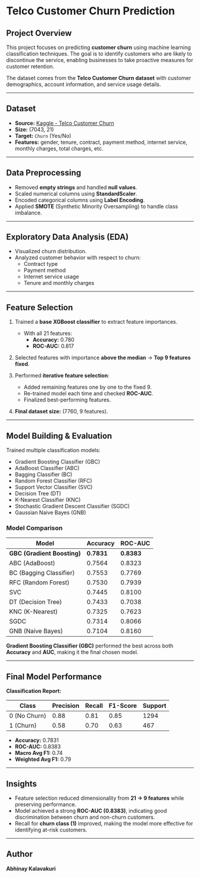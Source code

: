 # Telco Customer Churn Prediction  

## Project Overview  
This project focuses on predicting **customer churn** using machine learning classification techniques. The goal is to identify customers who are likely to discontinue the service, enabling businesses to take proactive measures for customer retention.  

The dataset comes from the **Telco Customer Churn dataset** with customer demographics, account information, and service usage details.  

---

## Dataset  
- **Source:** [Kaggle - Telco Customer Churn](https://www.kaggle.com/datasets/blastchar/telco-customer-churn)
- **Size:** (7043, 21)  
- **Target:** `Churn` (Yes/No)  
- **Features:** gender, tenure, contract, payment method, internet service, monthly charges, total charges, etc.  

---

## Data Preprocessing  
- Removed **empty strings** and handled **null values**.  
- Scaled numerical columns using **StandardScaler**.  
- Encoded categorical columns using **Label Encoding**.  
- Applied **SMOTE** (Synthetic Minority Oversampling) to handle class imbalance.  

---

## Exploratory Data Analysis (EDA)  
- Visualized churn distribution.  
- Analyzed customer behavior with respect to churn:  
  - Contract type  
  - Payment method  
  - Internet service usage  
  - Tenure and monthly charges  

---

## Feature Selection  
1. Trained a **base XGBoost classifier** to extract feature importances.  
   - With all 21 features:  
     - **Accuracy:** 0.780  
     - **ROC-AUC:** 0.817  

2. Selected features with importance **above the median** → **Top 9 features fixed**.  

3. Performed **iterative feature selection**:  
   - Added remaining features one by one to the fixed 9.  
   - Re-trained model each time and checked **ROC-AUC**.  
   - Finalized best-performing features.  

4. **Final dataset size:** (7760, 9 features).  

---

## Model Building & Evaluation  
Trained multiple classification models:  
- Gradient Boosting Classifier (GBC)  
- AdaBoost Classifier (ABC)  
- Bagging Classifier (BC)  
- Random Forest Classifier (RFC)  
- Support Vector Classifier (SVC)  
- Decision Tree (DT)  
- K-Nearest Classifier (KNC)  
- Stochastic Gradient Descent Classifier (SGDC)  
- Gaussian Naive Bayes (GNB)  

### Model Comparison  

| Model | Accuracy | ROC-AUC |
|-------|----------|---------|
| **GBC (Gradient Boosting)** | **0.7831** | **0.8383** |
| ABC (AdaBoost)              | 0.7564     | 0.8323     |
| BC (Bagging Classifier)     | 0.7553     | 0.7769     |
| RFC (Random Forest)         | 0.7530     | 0.7939     |
| SVC                         | 0.7445     | 0.8100     |
| DT (Decision Tree)          | 0.7433     | 0.7038     |
| KNC (K-Nearest)             | 0.7325     | 0.7623     |
| SGDC                        | 0.7314     | 0.8066     |
| GNB (Naive Bayes)           | 0.7104     | 0.8160     |

**Gradient Boosting Classifier (GBC)** performed the best across both **Accuracy** and **AUC**, making it the final chosen model.  

---

## Final Model Performance  

**Classification Report:**  

| Class | Precision | Recall | F1-Score | Support |
|-------|-----------|--------|----------|---------|
| 0 (No Churn) | 0.88 | 0.81 | 0.85 | 1294 |
| 1 (Churn)    | 0.58 | 0.70 | 0.63 | 467 |

- **Accuracy:** 0.7831  
- **ROC-AUC:** 0.8383  
- **Macro Avg F1:** 0.74  
- **Weighted Avg F1:** 0.79  
 
---

## Insights  
- Feature selection reduced dimensionality from **21 → 9 features** while preserving performance.  
- Model achieved a strong **ROC-AUC (0.8383)**, indicating good discrimination between churn and non-churn customers.  
- Recall for **churn class (1)** improved, making the model more effective for identifying at-risk customers.  

---
## Author  
**Abhinay Kalavakuri**

